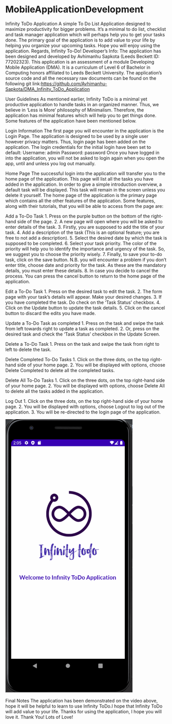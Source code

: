 # MobileApplicationDevelopment

Infinity ToDo Application
A simple To Do List Application designed to maximize productivity for bigger problems. It’s a minimal to do list, checklist and task manager application which will perhaps help you to get your tasks done. The primary goal of the application is to add value to your life by helping you organize your upcoming tasks. Hope you will enjoy using the application. Regards, Infinity To-Do!
Developer’s Info: The application has been designed and developed by Avhimanhu Sapkota (Leeds Beckett ID: 77202323). This application is an assessment of a module Developing Mobile Application (DMA). It is a curriculum of Level 6 of Bachelor in Computing honors affiliated to Leeds Beckett University.
The application’s source code and all the necessary raw documents can be found on the following git link:https://github.com/Avhimanhu-Sapkota/DMA_Infinity_ToDo_Application

User Guidelines
As mentioned earlier, Infinity ToDo is a minimal yet productive application to handle tasks in an organized manner. Thus, we believe in ‘Less is More’ philosophy of Minimalism. Therefore, the application has minimal features which will help you to get things done. Some features of the application have been mentioned below.

Login Information
The first page you will encounter in the application is the Login Page. The application is designed to be used by a single user however privacy matters. Thus, login page has been added on the application. 
The login credentials for the initial login have been set to default:
Username: admin
Password: password 
Once you have logged in into the application, you will not be asked to login again when you open the app, until and unless you log out manually. 

Home Page
The successful login into the application will transfer you to the home page of the application. This page will list all the tasks you have added in the application. In order to give a simple introduction overview, a default task will be displayed. This task will remain in the screen unless you delete it yourself. The home page of the application is the primary page which contains all the other features of the application. Some features, along with their tutorials, that you will be able to access from the page are:

Add a To-Do Task
	1. Press on the purple button on the bottom of the right-hand side of the page.
	2. A new page will open where you will be asked to enter details of the task.
	3. Firstly, you are supposed to add the title of your task.
	4. Add a description of the task (This is an optional feature; you are free to not add a description).
	5. Select the desired date by which the task is supposed to be completed.
	6. Select your task priority. The color of the priority will help you to identify the importance and urgency of the task. So, we suggest you to choose the priority wisely.
	7. Finally, to save your to-do task, click on the save button. 
		N.B. you will encounter a problem if you don’t enter title, choose date and priority for the task. As these are the mandatory details, you must enter these details.
	8. In case you decide to cancel the process. You can press the cancel button to return to the home page of the application.

Edit a To-Do Task
	1. Press on the desired task to edit the task.
	2. The form page with your task’s details will appear. Make your desired changes.
	3. If you have completed the task. Do check on the ‘Task Status’ checkbox.
	4. Click on the Update button to update the task details.
	5. Click on the cancel button to discard the edits you have made.

Update a To-Do Task as completed
	1. Press on the task and swipe the task from left towards right to update a task as completed.
	2. Or, press on the desired task and check the ‘Task Status’ checkbox in the Update Screen.

Delete a To-Do Task
	1. Press on the task and swipe the task from right to left to delete the task.

Delete Completed To-Do Tasks
	1. Click on the three dots, on the top right-hand side of your home page.
	2. You will be displayed with options, choose Delete Completed to delete all the completed tasks.

Delete All To-Do Tasks
	1. Click on the three dots, on the top right-hand side of your home page.
	2. You will be displayed with options, choose Delete All to delete all the tasks added in the application.

Log Out
	1. Click on the three dots, on the top right-hand side of your home page.
	2. You will be displayed with options, choose Logout to log out of the application.
	3. You will be re-directed to the login page of the application.

![](./InfinityToDoDemonstration.gif)
 
Final Notes
The application has been demonstrated on the video above, hope it will be helpful to learn to use Infinity ToDo.I hope that Infinity ToDo will add value to your life. Thanks for using the application, I hope you will love it. Thank You! Lots of Love!
